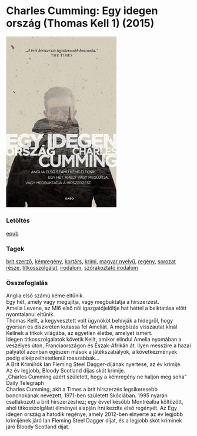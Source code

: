 # <a name="id_967">Charles Cumming: Egy idegen ország (Thomas Kell 1) (2015)</a>
<img src="https://github.com/BercziSandor/calibre_lib/raw/main/libs/main/Charles%20Cumming/Egy%20idegen%20orszag%20%28967%29/cover.jpg" alt="cover" width="300"/>

### Letöltés
[epub](https://github.com/BercziSandor/calibre_lib/raw/main/libs/main/Charles%20Cumming/Egy%20idegen%20orszag%20%28967%29/Egy%20idegen%20orszag%20-%20Charles%20Cumming.epub)

### Tagek
[brit szerző](https://github.com/berczisandor/calibre_lib/blob/main/main/_tags/brit%20szerz%c5%91.md), [kémregény](https://github.com/berczisandor/calibre_lib/blob/main/main/_tags/k%c3%a9mreg%c3%a9ny.md), [kortárs](https://github.com/berczisandor/calibre_lib/blob/main/main/_tags/kort%c3%a1rs.md), [krimi](https://github.com/berczisandor/calibre_lib/blob/main/main/_tags/krimi.md), [magyar nyelvű](https://github.com/berczisandor/calibre_lib/blob/main/main/_tags/magyar%20nyelv%c5%b1.md), [regény](https://github.com/berczisandor/calibre_lib/blob/main/main/_tags/reg%c3%a9ny.md), [sorozat része](https://github.com/berczisandor/calibre_lib/blob/main/main/_tags/sorozat%20r%c3%a9sze.md), [titkosszolgálat](https://github.com/berczisandor/calibre_lib/blob/main/main/_tags/titkosszolg%c3%a1lat.md), [irodalom](https://github.com/berczisandor/calibre_lib/blob/main/main/_tags/irodalom.md), [szórakoztató irodalom](https://github.com/berczisandor/calibre_lib/blob/main/main/_tags/sz%c3%b3rakoztat%c3%b3%20irodalom.md)

### Összefoglalás
<div>
<p>Anglia ​első számú kéme eltűnik.<br>Egy hét, amely vagy megújítja, vagy megbuktatja a hírszerzést.<br>Amelia Levene, az MI6 első női igazgatójelöltje hat héttel a beiktatása előtt nyomtalanul eltűnik. <br>Thomas Kellt, a kegyvesztett volt ügynököt behívják a hidegről, hogy gyorsan és diszkréten kutassa fel Ameliát. A megbízás visszautat kínál Kellnek a titkok világába, az egyetlen életbe, amelyet ismert. <br>Idegen titkosszolgálatok követik Kellt, amikor elindul Amelia nyomában a veszélyes úton, Franciaországon és Észak-Afrikán át. Ilyen messzire a hazai pályától azonban egészen mások a játékszabályok, a következmények pedig elképzelhetetlenül rosszabbak…<br>A Brit Krimiírók Ian Fleming Steel Dagger-díjának nyertese, az év krimije.<br>Az év legjobb, Bloody Scotland díjas skót krimije.<br>„Charles Cumming azért született, hogy a kémregény ne haljon meg soha"<br>Daily Telegraph<br>Charles Cumming, akit a Times a brit hírszerzés legsikeresebb boncnokának nevezett, 1971-ben született Skóciában. 1995 nyarán csatlakozott a brit hírszerzéshez; egy évvel később Montréalba költözött, ahol titkosszolgálati élményei alapján írni kezdte első regényét. Az Egy idegen ország a hatodik regénye, amely 2012-ben elnyerte az év legjobb krimijének járó Ian Fleming Steel Dagger díjat, és a legjobb skót kriminek járó Bloody Scotland díjat.</p></div>


